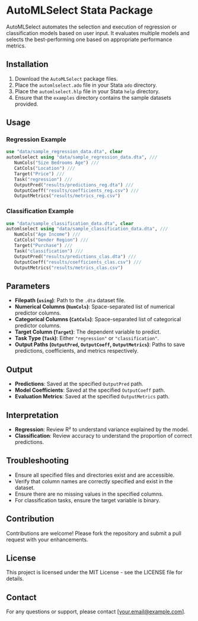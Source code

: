 # AutoMLSelect Stata Package

AutoMLSelect automates the selection and execution of regression or classification models based on user input. It evaluates multiple models and selects the best-performing one based on appropriate performance metrics.

## Installation

1. Download the `AutoMLSelect` package files.
2. Place the `automlselect.ado` file in your Stata `ado` directory.
3. Place the `automlselect.hlp` file in your Stata `help` directory.
4. Ensure that the `examples` directory contains the sample datasets provided.

## Usage

### Regression Example

```stata
use "data/sample_regression_data.dta", clear
automlselect using "data/sample_regression_data.dta", ///
   NumCols("Size Bedrooms Age") ///
   CatCols("Location") ///
   Target("Price") ///
   Task("regression") ///
   OutputPred("results/predictions_reg.dta") ///
   OutputCoeff("results/coefficients_reg.csv") ///
   OutputMetrics("results/metrics_reg.csv")
```

### Classification Example

```stata
use "data/sample_classification_data.dta", clear
automlselect using "data/sample_classification_data.dta", ///
   NumCols("Age Income") ///
   CatCols("Gender Region") ///
   Target("Purchase") ///
   Task("classification") ///
   OutputPred("results/predictions_clas.dta") ///
   OutputCoeff("results/coefficients_clas.csv") ///
   OutputMetrics("results/metrics_clas.csv")
```

## Parameters

- **Filepath (`using`)**: Path to the `.dta` dataset file.
- **Numerical Columns (`NumCols`)**: Space-separated list of numerical predictor columns.
- **Categorical Columns (`CatCols`)**: Space-separated list of categorical predictor columns.
- **Target Column (`Target`)**: The dependent variable to predict.
- **Task Type (`Task`)**: Either `"regression"` or `"classification"`.
- **Output Paths (`OutputPred`, `OutputCoeff`, `OutputMetrics`)**: Paths to save predictions, coefficients, and metrics respectively.

## Output

- **Predictions**: Saved at the specified `OutputPred` path.
- **Model Coefficients**: Saved at the specified `OutputCoeff` path.
- **Evaluation Metrics**: Saved at the specified `OutputMetrics` path.

## Interpretation

- **Regression**: Review R² to understand variance explained by the model.
- **Classification**: Review accuracy to understand the proportion of correct predictions.

## Troubleshooting

- Ensure all specified files and directories exist and are accessible.
- Verify that column names are correctly specified and exist in the dataset.
- Ensure there are no missing values in the specified columns.
- For classification tasks, ensure the target variable is binary.

## Contribution

Contributions are welcome! Please fork the repository and submit a pull request with your enhancements.

## License

This project is licensed under the MIT License - see the LICENSE file for details.

## Contact

For any questions or support, please contact [your.email@example.com].


